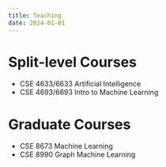 ```yaml
---
title: Teaching
date: 2024-01-01
---
```



# Split-level Courses
- CSE 4633/6633 Artificial Intelligence
- CSE 4693/6693 Intro to Machine Learning

# Graduate Courses
- CSE 8673 Machine Learning
- CSE 8990 Graph Machine Learning